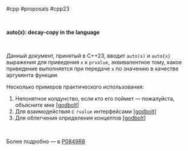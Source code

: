 #cpp #proposals #cpp23

<br/>

**auto(x): decay-copy in the language**

<br/>

Данный документ, принятый в C++23, вводит `auto(x)` и `auto{x}` выражения для приведения `x` к `prvalue`, эквивалентное тому, какое приведение выполняется при передаче `x` по значению в качестве аргумента функции.

Несколько примеров практического использования:
1. Непонятное колдунство, если кто его поймет — пожалуйста, объясните мне [[godbolt](https://godbolt.miator.net/z/hhcvbc)]
2. Для взаимодействия с `rvalue` интерфейсами [[godbolt](https://godbolt.miator.net/)]
3. Для облегчения определения концептов [[godbolt](https://godbolt.miator.net/z/8EGj3E)]

</br>

Более подробно — в [P0849R8](https://www.open-std.org/jtc1/sc22/wg21/docs/papers/2021/p0849r8.html)
